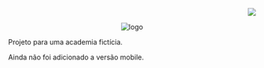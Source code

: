 <div align ="right">
  <a href= "https://ph-bicalho.github.io/academia/">
    <img  src= "https://img.shields.io/badge/Maintained%3F-no-red.svg">
  </a>
</div>
<div align="center">

  ![logo](https://user-images.githubusercontent.com/93494879/149187053-d23452c5-0eae-4189-ac3b-dab1bd0b2d00.png)

</div>

Projeto para uma academia fictícia.

Ainda não foi adicionado a versão mobile.
